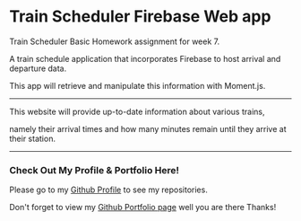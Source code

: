 # Train Scheduler Firebase Web app

Train Scheduler Basic Homework assignment for week 7. 

A train schedule application that incorporates Firebase to host arrival and departure data.

This app will retrieve and manipulate this information with Moment.js.

---

This website will provide up-to-date information about various trains,

namely their arrival times and how many minutes remain until they arrive at their station.


---


### Check Out My Profile & Portfolio Here!

Please go to my [Github Profile](https://github.com/Vincent440) to see my repositories.

Don't forget to view my [Github Portfolio page](https://vincent440.github.io/) well you are there Thanks!